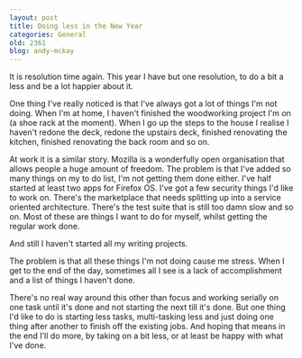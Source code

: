 ```yaml
---
layout: post
title: Doing less in the New Year
categories: General
old: 2361
blog: andy-mckay
---
```

<p>It is resolution time again. This year I have but one resolution, to do a bit a less and be a lot happier about it.</p>

<p>One thing I've really noticed is that I've always got a lot of things I'm not doing. When I'm at home, I haven't finished the woodworking project I'm on (a shoe rack at the moment). When I go up the steps to the house I realise I haven't redone the deck, redone the upstairs deck, finished renovating the kitchen, finished renovating the back room and so on.</p>

<p>At work it is a similar story. Mozilla is a wonderfully open organisation that allows people a huge amount of freedom. The problem is that I've added so many things on my to do list, I'm not getting them done either. I've half started at least two apps for Firefox OS. I've got a few security things I'd like to work on. There's the marketplace that needs splitting up into a service oriented architecture. There's the test suite that is still too damn slow and so on. Most of these are things I want to do for myself, whilst getting the regular work done.</p>

<p>And still I haven't started all my writing projects.</p>

<p>The problem is that all these things I'm not doing cause me stress. When I get to the end of the day, sometimes all I see is a lack of accomplishment and a list of things I haven't done.</p>

<p>There's no real way around this other than focus and working serially on one task until it's done and not starting the next till it's done. But one thing I'd like to do is starting less tasks, multi-tasking less and just doing one thing after another to finish off the existing jobs. And hoping that means in the end I'll do more, by taking on a bit less, or at least be happy with what I've done.</p>